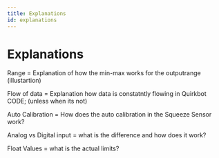 ```yaml
---
title: Explanations
id: explanations
---
```


# Explanations

Range = Explanation of how the min-max works for the outputrange (illustartion)

Flow of data = Explanation how data is constatntly flowing in Quirkbot CODE; (unless when its not)

Auto Calibration = How does the auto calibration in the Squeeze Sensor work?

Analog vs Digital input = what is the difference and how does it work?

Float Values = what is the actual limits?
